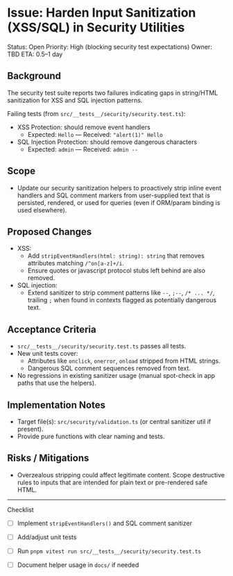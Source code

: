 # Issue: Harden Input Sanitization (XSS/SQL) in Security Utilities

Status: Open
Priority: High (blocking security test expectations)
Owner: TBD
ETA: 0.5–1 day

## Background
The security test suite reports two failures indicating gaps in string/HTML sanitization for XSS and SQL injection patterns.

Failing tests (from `src/__tests__/security/security.test.ts`):
- XSS Protection: should remove event handlers
  - Expected: `Hello` — Received: `"alert(1)" Hello`
- SQL Injection Protection: should remove dangerous characters
  - Expected: `admin` — Received: `admin --`

## Scope
- Update our security sanitization helpers to proactively strip inline event handlers and SQL comment markers from user-supplied text that is persisted, rendered, or used for queries (even if ORM/param binding is used elsewhere).

## Proposed Changes
- XSS:
  - Add `stripEventHandlers(html: string): string` that removes attributes matching `/^on[a-z]+/i`.
  - Ensure quotes or javascript protocol stubs left behind are also removed.
- SQL injection:
  - Extend sanitizer to strip comment patterns like `--`, `;--`, `/* ... */`, trailing `;` when found in contexts flagged as potentially dangerous text.

## Acceptance Criteria
- `src/__tests__/security/security.test.ts` passes all tests.
- New unit tests cover:
  - Attributes like `onclick`, `onerror`, `onload` stripped from HTML strings.
  - Dangerous SQL comment sequences removed from text.
- No regressions in existing sanitizer usage (manual spot-check in app paths that use the helpers).

## Implementation Notes
- Target file(s): `src/security/validation.ts` (or central sanitizer util if present).
- Provide pure functions with clear naming and tests.

## Risks / Mitigations
- Overzealous stripping could affect legitimate content. Scope destructive rules to inputs that are intended for plain text or pre-rendered safe HTML.

---

Checklist
- [ ] Implement `stripEventHandlers()` and SQL comment sanitizer
- [ ] Add/adjust unit tests
- [ ] Run `pnpm vitest run src/__tests__/security/security.test.ts`
- [ ] Document helper usage in `docs/` if needed

